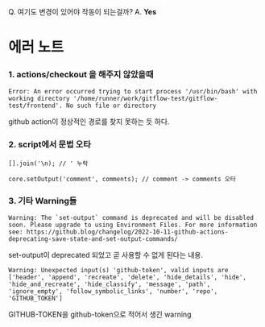 Q. 여기도 변경이 있어야 작동이 되는걸까? A. **Yes**

# 에러 노트

### 1. actions/checkout 을 해주지 않았을때

```shell
Error: An error occurred trying to start process '/usr/bin/bash' with working directory '/home/runner/work/gitflow-test/gitflow-test/frontend'. No such file or directory
```

github action이 정상적인 경로를 찾지 못하는 듯 하다.

### 2. script에서 문법 오타

```shell
[].join('\n); // ' 누락
```

```shell
core.setOutput('comment', comments); // comment -> comments 오타
```

### 3. 기타 Warning들

```shell
Warning: The `set-output` command is deprecated and will be disabled soon. Please upgrade to using Environment Files. For more information see: https://github.blog/changelog/2022-10-11-github-actions-deprecating-save-state-and-set-output-commands/
```

set-output이 deprecated 되었고 곧 사용할 수 없게 된다는 내용.


```shell
Warning: Unexpected input(s) 'github-token', valid inputs are ['header', 'append', 'recreate', 'delete', 'hide_details', 'hide', 'hide_and_recreate', 'hide_classify', 'message', 'path', 'ignore_empty', 'follow_symbolic_links', 'number', 'repo', 'GITHUB_TOKEN']
```

GITHUB-TOKEN을 github-token으로 적어서 생긴 warning
